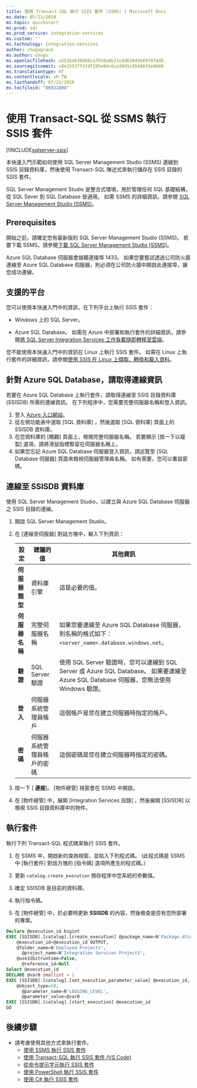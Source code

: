 ```yaml
---
title: 使用 Transact-SQL 執行 SSIS 套件 (SSMS) | Microsoft Docs
ms.date: 05/21/2018
ms.topic: quickstart
ms.prod: sql
ms.prod_service: integration-services
ms.custom: ''
ms.technology: integration-services
author: chugugrace
ms.author: chugu
ms.openlocfilehash: a2526e630468ca7b58a0b21c8d63845b6978fdd8
ms.sourcegitcommit: c8e1553ff3fdf295e8dc6ce30d1c454d6fde8088
ms.translationtype: HT
ms.contentlocale: zh-TW
ms.lasthandoff: 07/22/2020
ms.locfileid: "86921808"
---
```

# <a name="run-an-ssis-package-from-ssms-with-transact-sql"></a>使用 Transact-SQL 從 SSMS 執行 SSIS 套件

[!INCLUDE[sqlserver-ssis](../includes/applies-to-version/sqlserver-ssis.md)]


本快速入門示範如何使用 SQL Server Management Studio (SSMS) 連線到 SSIS 目錄資料庫，然後使用 Transact-SQL 陳述式來執行儲存在 SSIS 目錄的 SSIS 套件。

SQL Server Management Studio 是整合式環境，用於管理任何 SQL 基礎結構，從 SQL Sever 到 SQL Database 皆適用。 如需 SSMS 的詳細資訊，請參閱 [SQL Server Management Studio (SSMS)](../ssms/sql-server-management-studio-ssms.md)。

## <a name="prerequisites"></a>Prerequisites

開始之前，請確定您有最新版的 SQL Server Management Studio (SSMS)。 若要下載 SSMS，請參閱[下載 SQL Server Management Studio (SSMS)](https://docs.microsoft.com/sql/ssms/download-sql-server-management-studio-ssms)。

Azure SQL Database 伺服器會接聽連接埠 1433。 如果您要嘗試透過公司防火牆連線至 Azure SQL Database 伺服器，則必須在公司防火牆中開啟此連接埠，讓您成功連線。

## <a name="supported-platforms"></a>支援的平台

您可以使用本快速入門中的資訊，在下列平台上執行 SSIS 套件：

-   Windows 上的 SQL Server。

-   Azure SQL Database。 如需在 Azure 中部署和執行套件的詳細資訊，請參閱[將 SQL Server Integration Services 工作負載隨即轉移至雲端](lift-shift/ssis-azure-lift-shift-ssis-packages-overview.md)。

您不能使用本快速入門中的資訊在 Linux 上執行 SSIS 套件。 如需在 Linux 上執行套件的詳細資訊，請參閱[使用 SSIS 在 Linux 上擷取、轉換和載入資料](../linux/sql-server-linux-migrate-ssis.md)。

## <a name="for-azure-sql-database-get-the-connection-info"></a>針對 Azure SQL Database，請取得連線資訊

若要在 Azure SQL Database 上執行套件，請取得連線至 SSIS 目錄資料庫 (SSISDB) 所需的連線資訊。 在下列程序中，您需要完整伺服器名稱和登入資訊。

1. 登入 [Azure 入口網站](https://portal.azure.com/)。
2. 從左側功能表中選取 [SQL 資料庫]  ，然後選取 [SQL 資料庫]  頁面上的 SSISDB 資料庫。 
3. 在您資料庫的 [概觀]  頁面上，檢閱完整伺服器名稱。 若要顯示 [按一下以複製]  選項，請將滑鼠指標暫留在伺服器名稱上。 
4. 如果您忘記 Azure SQL Database 伺服器登入資訊，請巡覽至 [SQL Database 伺服器] 頁面來檢視伺服器管理員名稱。 如有需要，您可以重設密碼。

## <a name="connect-to-the-ssisdb-database"></a>連線至 SSISDB 資料庫

使用 SQL Server Management Studio，以建立與 Azure SQL Database 伺服器之 SSIS 目錄的連線。 

1. 開啟 SQL Server Management Studio。

2. 在 [連線至伺服器]  對話方塊中，輸入下列資訊：

   | 設定       | 建議的值 | 其他資訊 | 
   | ------------ | ------------------ | ------------------------------------------------- | 
   | **伺服器類型** | 資料庫引擎 | 這是必要的值。 |
   | **伺服器名稱** | 完整伺服器名稱 | 如果您要連線至 Azure SQL Database 伺服器，則名稱的格式如下：`<server_name>.database.windows.net`。 |
   | **驗證** | SQL Server 驗證 | 使用 SQL Server 驗證時，您可以連線到 SQL Server 或 Azure SQL Database。 如果要連線至 Azure SQL Database 伺服器，您無法使用 Windows 驗證。 |
   | **登入** | 伺服器系統管理員帳戶 | 這個帳戶是您在建立伺服器時指定的帳戶。 |
   | **密碼** | 伺服器系統管理員帳戶的密碼 | 這個密碼是您在建立伺服器時指定的密碼。 |

3.  按一下 [ **連接**]。 [物件總管] 視窗會在 SSMS 中開啟。

4. 在 [物件總管] 中，展開 [Integration Services 目錄]  ，然後展開 [SSISDB]  以檢視 SSIS 目錄資料庫中的物件。

## <a name="run-a-package"></a>執行套件
執行下列 Transact-SQL 程式碼來執行 SSIS 套件。

1.  在 SSMS 中，開啟新的查詢視窗，並貼入下列程式碼。 (此程式碼是 SSMS 中 [執行套件] 對話方塊的 [指令碼] 選項所產生的程式碼。)

2.  更新 `catalog.create_execution` 預存程序中您系統的參數值。

3.  確定 SSISDB 是目前的資料庫。

4.  執行指令碼。

5. 在 [物件總管] 中，於必要時更新 **SSISDB** 的內容，然後檢查是否有您所部署的專案。

```sql
Declare @execution_id bigint
EXEC [SSISDB].[catalog].[create_execution] @package_name=N'Package.dtsx',
    @execution_id=@execution_id OUTPUT,
    @folder_name=N'Deployed Projects',
      @project_name=N'Integration Services Project1',
    @use32bitruntime=False,
      @reference_id=Null
Select @execution_id
DECLARE @var0 smallint = 1
EXEC [SSISDB].[catalog].[set_execution_parameter_value] @execution_id,
    @object_type=50,
      @parameter_name=N'LOGGING_LEVEL',
      @parameter_value=@var0
EXEC [SSISDB].[catalog].[start_execution] @execution_id
GO
```

## <a name="next-steps"></a>後續步驟
- 請考慮使用其他方式來執行套件。
    - [使用 SSMS 執行 SSIS 套件](./ssis-quickstart-run-ssms.md)
    - [使用 Transact-SQL 執行 SSIS 套件 (VS Code)](ssis-quickstart-run-tsql-vscode.md)
    - [從命令提示字元執行 SSIS 套件](./ssis-quickstart-run-cmdline.md)
    - [使用 PowerShell 執行 SSIS 套件](ssis-quickstart-run-powershell.md)
    - [使用 C# 執行 SSIS 套件](./ssis-quickstart-run-dotnet.md) 
